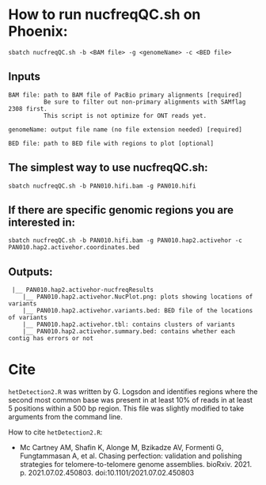 # How to run nucfreqQC.sh on Phoenix:
``` 
sbatch nucfreqQC.sh -b <BAM file> -g <genomeName> -c <BED file>
```
## Inputs
```
BAM file: path to BAM file of PacBio primary alignments [required]
          Be sure to filter out non-primary alignments with SAMflag 2308 first.
          This script is not optimize for ONT reads yet.

genomeName: output file name (no file extension needed) [required]

BED file: path to BED file with regions to plot [optional]
```

## The simplest way to use nucfreqQC.sh: 
```
sbatch nucfreqQC.sh -b PAN010.hifi.bam -g PAN010.hifi
```

## If there are specific genomic regions you are interested in: 
```
sbatch nucfreqQC.sh -b PAN010.hifi.bam -g PAN010.hap2.activehor -c PAN010.hap2.activehor.coordinates.bed 
```

## Outputs:
```
 |__ PAN010.hap2.activehor-nucfreqResults
    |__ PAN010.hap2.activehor.NucPlot.png: plots showing locations of variants
    |__ PAN010.hap2.activehor.variants.bed: BED file of the locations of variants
    |__ PAN010.hap2.activehor.tbl: contains clusters of variants
    |__ PAN010.hap2.activehor.summary.bed: contains whether each contig has errors or not
```

# Cite
```hetDetection2.R``` was written by G. Logsdon and identifies regions where the second most common base was present in at least 10% of reads in at least 5 positions within a 500 bp region. This file was slightly modified to take arguments from the command line.

How to cite ```hetDetection2.R```:
- Mc Cartney AM, Shafin K, Alonge M, Bzikadze AV, Formenti G, Fungtammasan A, et al. Chasing perfection: validation and polishing strategies for telomere-to-telomere genome assemblies. bioRxiv. 2021. p. 2021.07.02.450803. doi:10.1101/2021.07.02.450803

